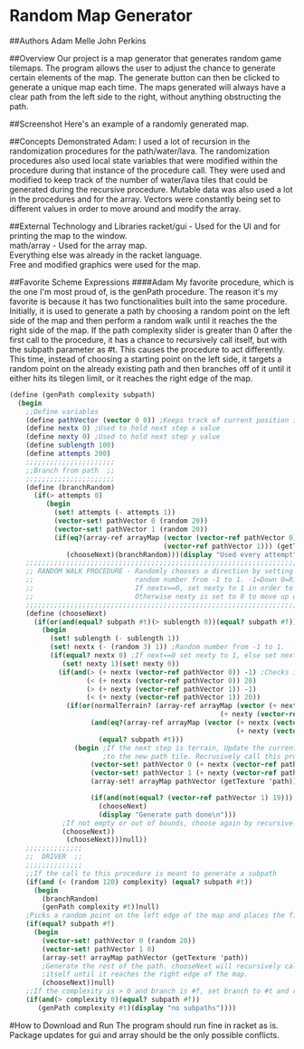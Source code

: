 # Random Map Generator

##Authors
Adam Melle
John Perkins

##Overview
Our project is a map generator that generates random game tilemaps. The program allows the user to adjust the chance to generate certain elements of the map. The generate button can then be clicked to generate a unique map each time. The maps generated will always have a clear path from the left side to the right, without anything obstructing the path. 

##Screenshot
Here's an example of a randomly generated map.


##Concepts Demonstrated
Adam: I used a lot of recursion in the randomization procedures for the path/water/lava. The randomization procedures also used local state variables that were modified within the procedure during that instance of the procedure call. They were used and modified to keep track of the number of water/lava tiles that could be generated during the recursive procedure. Mutable data was also used a lot in the procedures and for the array. Vectors were constantly being set to different values in order to move around and modify the array. 

##External Technology and Libraries
racket/gui - Used for the UI and for printing the map to the window. <br>
math/array - Used for the array map.<br>
Everything else was already in the racket language. <br>
Free and modified graphics were used for the map. <br>

##Favorite Scheme Expressions
####Adam
My favorite procedure, which is the one I'm most proud of, is the genPath procedure. The reason it's my favorite is because it has two functionalities built into the same procedure. Initially, it is used to generate a path by choosing a random point on the left side of the map and then perform a random walk until it reaches the the right side of the map. If the path complexity slider is greater than 0 after the first call to the procedure, it has a chance to recursively call itself, but with the subpath parameter as #t. This causes the procedure to act differently. This time, instead of choosing a starting point on the left side, it targets a random point on the already existing path and then branches off of it until it either hits its tilegen limit, or it reaches the right edge of the map.
```scheme
(define (genPath complexity subpath)
  (begin
    ;;Define variables
    (define pathVector (vector 0 0)) ;Keeps track of current position in the map array
    (define nextx 0) ;Used to hold next step x value
    (define nexty 0) ;Used to hold next step y value
    (define sublength 100)
    (define attempts 200)
    ;;;;;;;;;;;;;;;;;;;;;;
    ;;Branch from path  ;;
    ;;;;;;;;;;;;;;;;;;;;;;
    (define (branchRandom)
      (if(> attempts 0)
         (begin
           (set! attempts (- attempts 1))
           (vector-set! pathVector 0 (random 20))
           (vector-set! pathVector 1 (random 20))
           (if(eq?(array-ref arrayMap (vector (vector-ref pathVector 0) ;Checks if random point is a path tile
                                      (vector-ref pathVector 1))) (getTexture 'path))
              (chooseNext)(branchRandom)))(display "Used every attempt")))
    ;;;;;;;;;;;;;;;;;;;;;;;;;;;;;;;;;;;;;;;;;;;;;;;;;;;;;;;;;;;;;;;;;;;;;;;;;;;;;;;;;
    ;; RANDOM WALK PROCEDURE - Randomly chooses a direction by setting nextx to a  ;;
    ;;                         random number from -1 to 1. -1=Down 0=Right 1=Up.   ;;
    ;;                         If nextx==0, set nexty to 1 in order to move right. ;;
    ;;                         Otherwise nexty is set to 0 to move up or down.     ;;
    ;;;;;;;;;;;;;;;;;;;;;;;;;;;;;;;;;;;;;;;;;;;;;;;;;;;;;;;;;;;;;;;;;;;;;;;;;;;;;;;;;
    (define (chooseNext)
      (if(or(and(equal? subpath #t)(> sublength 0))(equal? subpath #f))
        (begin
          (set! sublength (- sublength 1))
          (set! nextx (- (random 3) 1)) ;Random number from -1 to 1.
          (if(equal? nextx 0) ;If next==0 set nexty to 1, else set nexty to 0.
             (set! nexty 1)(set! nexty 0))
            (if(and(> (+ nextx (vector-ref pathVector 0)) -1) ;Checks if the next step is in bounds
                   (< (+ nextx (vector-ref pathVector 0)) 20)
                   (> (+ nexty (vector-ref pathVector 1)) -1)
                   (< (+ nexty (vector-ref pathVector 1)) 20))
              (if(or(normalTerrain? (array-ref arrayMap (vector (+ nextx (vector-ref pathVector 0)) ;Checks if the next step is empty(contains terrain)
                                                    (+ nexty (vector-ref pathVector 1)))))
                    (and(eq?(array-ref arrayMap (vector (+ nextx (vector-ref pathVector 0)) ;Checks if the next step is a path(this option is for subpaths)
                                                        (+ nexty (vector-ref pathVector 1)))) (getTexture 'path))
                      (equal? subpath #t))) 
                (begin ;If the next step is terrain, Update the current vector position. Set that position in the map array
                       ;to the new path tile. Recrusively call this procedure again if the current position isn't against the right wall. 
                    (vector-set! pathVector 0 (+ nextx (vector-ref pathVector 0)))
                    (vector-set! pathVector 1 (+ nexty (vector-ref pathVector 1)))
                    (array-set! arrayMap pathVector (getTexture 'path))

                    (if(and(not(equal? (vector-ref pathVector 1) 19)))
                      (chooseNext)
                      (display "Generate path done\n")))
             ;If not empty or out of bounds, choose again by recursively calling this procedure.
             (chooseNext))
              (chooseNext)))null))
    ;;;;;;;;;;;;;;
    ;;  DRIVER  ;;
    ;;;;;;;;;;;;;;
    ;;If the call to this procedure is meant to generate a subpath
    (if(and (< (random 120) complexity) (equal? subpath #t))
      (begin
        (branchRandom)
        (genPath complexity #t))null)
    ;Picks a random point on the left edge of the map and places the first path tile.
    (if(equal? subpath #f)
      (begin
        (vector-set! pathVector 0 (random 20))
        (vector-set! pathVector 1 0)
        (array-set! arrayMap pathVector (getTexture 'path))
        ;Generate the rest of the path. chooseNext will recursively call
        ;itself until it reaches the right edge of the map.
        (chooseNext))null)
    ;;If the complexity is > 0 and branch is #f, set branch to #t and recrusively call genpath
    (if(and(> complexity 0)(equal? subpath #f))
       (genPath complexity #t)(display "no subpaths"))))
```

#How to Download and Run
The program should run fine in racket as is. Package updates for gui and array should be the only possible conflicts.
